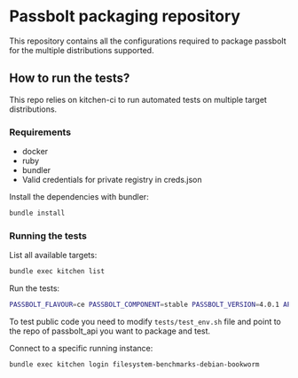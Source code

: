 # Passbolt packaging repository

This repository contains all the configurations required to
package passbolt for the multiple distributions supported.

## How to run the tests?

This repo relies on kitchen-ci to run automated tests on multiple target distributions.

### Requirements

- docker
- ruby
- bundler
- Valid credentials for private registry in creds.json

Install the dependencies with bundler:

```bash
bundle install
```

### Running the tests 

List all available targets:

```bash
bundle exec kitchen list
```

Run the tests:

```bash
PASSBOLT_FLAVOUR=ce PASSBOLT_COMPONENT=stable PASSBOLT_VERSION=4.0.1 API_CLONE_BRANCH=master LOCAL_CREDS=/home/youruser/.docker/config.json bundle exec kitchen verify filesystem-benchmarks-debian-bookworm -t tests/integration
```

To test public code you need to modify `tests/test_env.sh` file and point to the repo of passbolt_api you want to package and test.

Connect to a specific running instance:

```bash
bundle exec kitchen login filesystem-benchmarks-debian-bookworm
```

